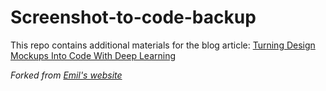 # Screenshot-to-code-backup

This repo contains additional materials for the blog article: [Turning Design Mockups Into Code With Deep Learning](https://blog.floydhub.com/turning-design-mockups-into-code-with-deep-learning/)


_Forked from [Emil's website](https://github.com/emilwallner/emilwallner.github.io)_